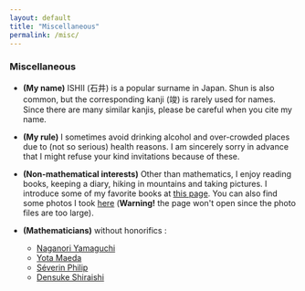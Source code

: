 ```yaml
---
layout: default
title: "Miscellaneous"
permalink: /misc/
---
```


### Miscellaneous

- **(My name)** ISHII (石井) is a popular surname in Japan. Shun is also common, but the corresponding kanji (竣) is rarely used for names. Since there are many similar kanjis, please be careful when you cite my name.

- **(My rule)** I sometimes avoid drinking alcohol and over-crowded places due to (not so serious) health reasons. I am sincerely sorry in advance that I might refuse your kind invitations because of these.

- **(Non-mathematical interests)** Other than mathematics, I enjoy reading books, keeping a diary, hiking in mountains and taking pictures. I introduce some of my favorite books at [this page](/books). You can also find some photos I took [here](/photos) (**Warning!** the page won't open since the photo files are too large).

- **(Mathematicians)** without honorifics :
  - [Naganori Yamaguchi](https://n-yamaguchi-0729.github.io/homepage-jp)
  - [Yota Maeda](https://yota-maeda.vercel.app)
  - [Séverin Philip](https://www.kurims.kyoto-u.ac.jp/~sphilip/)
  - [Densuke Shiraishi](https://den-shiraishi.github.io/index.html)
